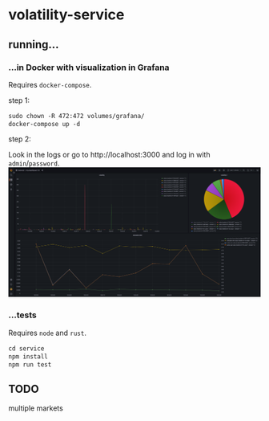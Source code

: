 # volatility-service

## running...

### ...in Docker with visualization in Grafana
Requires `docker-compose`.

step 1:
```
sudo chown -R 472:472 volumes/grafana/
docker-compose up -d
```
step 2:

Look in the logs or go to http://localhost:3000 and log in with `admin`/`password`.
![example](./example-img.png)

### ...tests
Requires `node` and `rust`.
```
cd service
npm install
npm run test
```

## TODO
multiple markets
